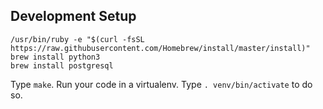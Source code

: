 ## Development Setup
```
/usr/bin/ruby -e "$(curl -fsSL https://raw.githubusercontent.com/Homebrew/install/master/install)"
brew install python3
brew install postgresql
```

Type `make`. Run your code in a virtualenv. Type `. venv/bin/activate` to do so.
